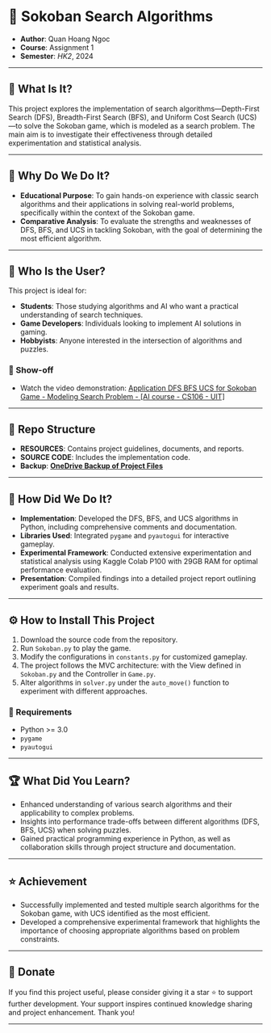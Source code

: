 # 🌟 Sokoban Search Algorithms

- **Author**: Quan Hoang Ngoc
- **Course**: Assignment 1
- **Semester**: _HK2_, 2024

---
## 📖 What Is It?
This project explores the implementation of search algorithms—Depth-First Search (DFS), Breadth-First Search (BFS), and Uniform Cost Search (UCS)—to solve the Sokoban game, which is modeled as a search problem. The main aim is to investigate their effectiveness through detailed experimentation and statistical analysis.

---
## 🎯 Why Do We Do It?
- **Educational Purpose**: To gain hands-on experience with classic search algorithms and their applications in solving real-world problems, specifically within the context of the Sokoban game.
- **Comparative Analysis**: To evaluate the strengths and weaknesses of DFS, BFS, and UCS in tackling Sokoban, with the goal of determining the most efficient algorithm.

---
## 👥 Who Is the User?
This project is ideal for:
- **Students**: Those studying algorithms and AI who want a practical understanding of search techniques.
- **Game Developers**: Individuals looking to implement AI solutions in gaming.
- **Hobbyists**: Anyone interested in the intersection of algorithms and puzzles.  

### 🎥 Show-off
- Watch the video demonstration: [Application DFS BFS UCS for Sokoban Game - Modeling Search Problem - [AI course - CS106 - UIT]](https://youtu.be/s27dXLyyjzo?feature=shared)

---
## 📁 Repo Structure
- **RESOURCES**: Contains project guidelines, documents, and reports.
- **SOURCE CODE**: Includes the implementation code.
- **Backup**: **[OneDrive Backup of Project Files](https://uithcm-my.sharepoint.com/:f:/g/personal/22521178_ms_uit_edu_vn/EuXhV_mF0uxJn75qkuz-FdUBuNKOyAOXv53GolTUMTuhNg?e=O6DMoV)**

---
## 🚀 How Did We Do It?
- **Implementation**: Developed the DFS, BFS, and UCS algorithms in Python, including comprehensive comments and documentation.
- **Libraries Used**: Integrated `pygame` and `pyautogui` for interactive gameplay.
- **Experimental Framework**: Conducted extensive experimentation and statistical analysis using Kaggle Colab P100 with 29GB RAM for optimal performance evaluation.
- **Presentation**: Compiled findings into a detailed project report outlining experiment goals and results.

---
## ⚙️ How to Install This Project
1. Download the source code from the repository.
2. Run `Sokoban.py` to play the game.
3. Modify the configurations in `constants.py` for customized gameplay.
4. The project follows the MVC architecture: with the View defined in `Sokoban.py` and the Controller in `Game.py`.
5. Alter algorithms in `solver.py` under the `auto_move()` function to experiment with different approaches.

### 🔧 Requirements
- Python >= 3.0
- `pygame`
- `pyautogui`

---
## 🏆 What Did You Learn?
- Enhanced understanding of various search algorithms and their applicability to complex problems.
- Insights into performance trade-offs between different algorithms (DFS, BFS, UCS) when solving puzzles.
- Gained practical programming experience in Python, as well as collaboration skills through project structure and documentation.

---
## ⭐ Achievement
- Successfully implemented and tested multiple search algorithms for the Sokoban game, with UCS identified as the most efficient.
- Developed a comprehensive experimental framework that highlights the importance of choosing appropriate algorithms based on problem constraints.

---
## 🌟 Donate
If you find this project useful, please consider giving it a star ⭐ to support further development. Your support inspires continued knowledge sharing and project enhancement. Thank you!

---
